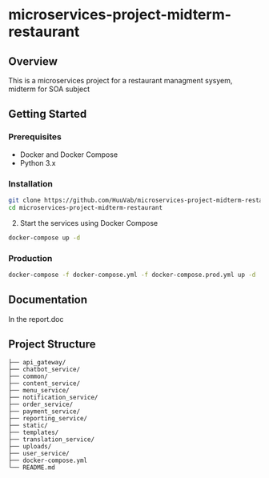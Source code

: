 # microservices-project-midterm-restaurant
## Overview
This is a microservices project for a restaurant managment sysyem, midterm for SOA subject

## Getting Started

### Prerequisites
- Docker and Docker Compose
- Python 3.x
  
### Installation
```bash
git clone https://github.com/HuuVab/microservices-project-midterm-restaurant.git
cd microservices-project-midterm-restaurant
```

2. Start the services using Docker Compose
```bash
docker-compose up -d
```

### Production
```bash
docker-compose -f docker-compose.yml -f docker-compose.prod.yml up -d
```
## Documentation
In the report.doc

## Project Structure
```
├── api_gateway/
├── chatbot_service/
├── common/
├── content_service/
├── menu_service/
├── notification_service/
├── order_service/
├── payment_service/
├── reporting_service/
├── static/
├── templates/
├── translation_service/
├── uploads/
├── user_service/
├── docker-compose.yml
└── README.md
```
